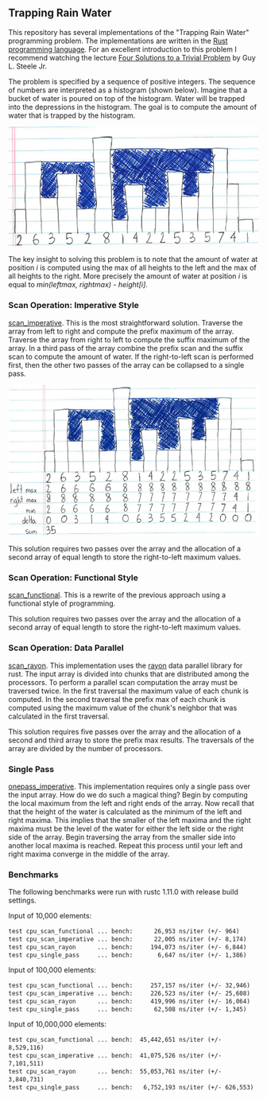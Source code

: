 ## Trapping Rain Water

This repository has several implementations of the "Trapping Rain Water"
programming problem. The implementations are written in the [Rust programming
language](https://www.rust-lang.org/en-US/). For an excellent introduction to
this problem I recommend watching the lecture [Four Solutions to a Trivial
Problem](https://www.youtube.com/watch?v=ftcIcn8AmSY) by Guy L. Steele Jr.

The problem is specified by a sequence of positive integers. The sequence
of numbers are interpreted as a histogram (shown below). Imagine that a bucket
of water is poured on top of the histogram. Water will be trapped into the
depressions in the histogram. The goal is to compute the amount of water
that is trapped by the histogram.

![Rain Water Example](/example.jpg)

The key insight to solving this problem is to note that the amount of water
at position _i_ is computed using the max of all heights to the left
and the max of all heights to the right. More precisely the
amount of water at position _i_ is equal to _min(leftmax, rightmax) -
height[i]_.

### Scan Operation: Imperative Style

[scan_imperative](/src/scan_imperative/mod.rs). This is the most
straightforward solution. Traverse the array from
left to right and compute the prefix maximum of the array. Traverse the
array from right to left to compute the suffix maximum of the array.
In a third pass of the array combine the prefix scan and the suffix scan
to compute the amount of water. If the right-to-left scan is performed first,
then the other two passes of the array can be collapsed to a single pass.

![Prefix Scan Approach](/scan.jpg)

This solution requires two passes over the array and the allocation of
a second array of equal length to store the right-to-left maximum values.

### Scan Operation: Functional Style

[scan_functional](/src/scan_functional/mod.rs). This is a rewrite of
the previous approach using a functional style of programming.

This solution requires two passes over the array and the allocation of
a second array of equal length to store the right-to-left maximum values.

### Scan Operation: Data Parallel

[scan_rayon](/src/scan_rayon/mod.rs). This implementation uses the
[rayon](https://github.com/nikomatsakis/rayon) data parallel library for rust.
The input array is divided into chunks that are distributed among the
processors. To perform a parallel scan computation the array must be traversed
twice. In the first traversal the maximum value of each chunk is computed.
In the second traversal the prefix max of each chunk is computed using the
maximum value of the chunk's neighbor that was calculated in the first
traversal.

This solution requires five passes over the array and the allocation of
a second and third array to store the prefix max results. The traversals
of the array are divided by the number of processors.

### Single Pass

[onepass_imperative](/src/onepass_imperative/mod.rs). This implementation
requires only a single pass over the input array. How do we do such a magical
thing? Begin by computing the local maximum from the left and right ends
of the array. Now recall that that the height of the water is calculated
as the minimum of the left and right maxima. This implies that the smaller
of the left maxima and the right maxima must be the level of the water for
either the left side or the right side of the array. Begin traversing the
array from the smaller side into another local maxima is reached. Repeat
this process until your left and right maxima converge in the middle
of the array.

### Benchmarks

The following benchmarks were run with rustc 1.11.0 with release build settings.

Input of 10,000 elements:

```
test cpu_scan_functional ... bench:      26,953 ns/iter (+/- 964)
test cpu_scan_imperative ... bench:      22,005 ns/iter (+/- 8,174)
test cpu_scan_rayon      ... bench:     194,073 ns/iter (+/- 6,844)
test cpu_single_pass     ... bench:       6,647 ns/iter (+/- 1,386)
```


Input of 100,000 elements:

```
test cpu_scan_functional ... bench:     257,157 ns/iter (+/- 32,946)
test cpu_scan_imperative ... bench:     226,523 ns/iter (+/- 25,608)
test cpu_scan_rayon      ... bench:     419,996 ns/iter (+/- 16,064)
test cpu_single_pass     ... bench:      62,508 ns/iter (+/- 1,345)
```

Input of 10,000,000 elements:

```
test cpu_scan_functional ... bench:  45,442,651 ns/iter (+/- 8,529,116)
test cpu_scan_imperative ... bench:  41,075,526 ns/iter (+/- 7,101,511)
test cpu_scan_rayon      ... bench:  55,053,761 ns/iter (+/- 3,840,731)
test cpu_single_pass     ... bench:   6,752,193 ns/iter (+/- 626,553)
```

